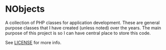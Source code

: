 NObjects
========

A collection of PHP classes for application development. These are general purpose classes that I have created (unless noted) over the years. The main purpose of this project is so I can have central place to store this code.

See [LICENSE](LICENSE) for more info.